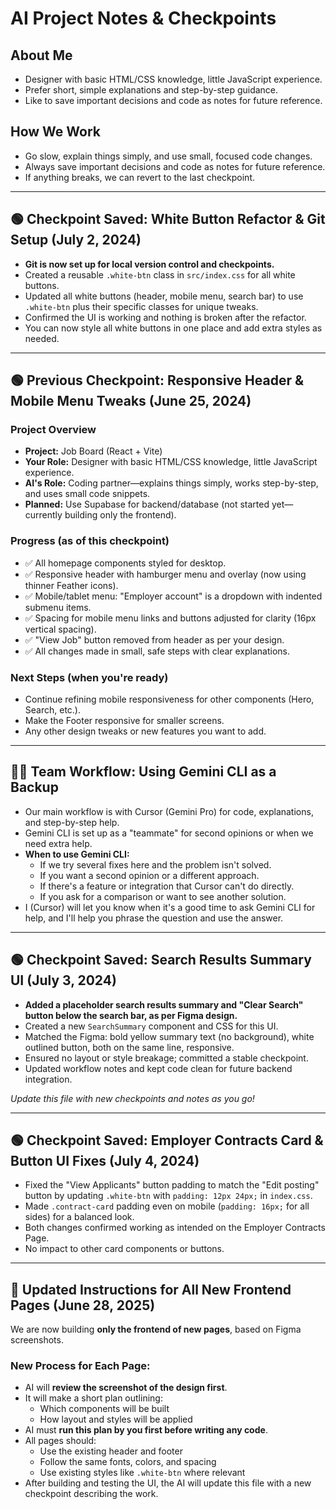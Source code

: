 # AI Project Notes & Checkpoints

## About Me
- Designer with basic HTML/CSS knowledge, little JavaScript experience.
- Prefer short, simple explanations and step-by-step guidance.
- Like to save important decisions and code as notes for future reference.

## How We Work
- Go slow, explain things simply, and use small, focused code changes.
- Always save important decisions and code as notes for future reference.
- If anything breaks, we can revert to the last checkpoint.

---

## 🟢 Checkpoint Saved: White Button Refactor & Git Setup (July 2, 2024)

- **Git is now set up for local version control and checkpoints.**
- Created a reusable `.white-btn` class in `src/index.css` for all white buttons.
- Updated all white buttons (header, mobile menu, search bar) to use `.white-btn` plus their specific classes for unique tweaks.
- Confirmed the UI is working and nothing is broken after the refactor.
- You can now style all white buttons in one place and add extra styles as needed.

---

## 🟢 Previous Checkpoint: Responsive Header & Mobile Menu Tweaks (June 25, 2024)

### Project Overview
- **Project:** Job Board (React + Vite)
- **Your Role:** Designer with basic HTML/CSS knowledge, little JavaScript experience.
- **AI's Role:** Coding partner—explains things simply, works step-by-step, and uses small code snippets.
- **Planned:** Use Supabase for backend/database (not started yet—currently building only the frontend).

### Progress (as of this checkpoint)
- ✅ All homepage components styled for desktop.
- ✅ Responsive header with hamburger menu and overlay (now using thinner Feather icons).
- ✅ Mobile/tablet menu: "Employer account" is a dropdown with indented submenu items.
- ✅ Spacing for mobile menu links and buttons adjusted for clarity (16px vertical spacing).
- ✅ "View Job" button removed from header as per your design.
- ✅ All changes made in small, safe steps with clear explanations.

### Next Steps (when you're ready)
- Continue refining mobile responsiveness for other components (Hero, Search, etc.).
- Make the Footer responsive for smaller screens.
- Any other design tweaks or new features you want to add.

---

## 🧑‍💻 Team Workflow: Using Gemini CLI as a Backup
- Our main workflow is with Cursor (Gemini Pro) for code, explanations, and step-by-step help.
- Gemini CLI is set up as a "teammate" for second opinions or when we need extra help.
- **When to use Gemini CLI:**
  - If we try several fixes here and the problem isn't solved.
  - If you want a second opinion or a different approach.
  - If there's a feature or integration that Cursor can't do directly.
  - If you ask for a comparison or want to see another solution.
- I (Cursor) will let you know when it's a good time to ask Gemini CLI for help, and I'll help you phrase the question and use the answer.

---

## 🟢 Checkpoint Saved: Search Results Summary UI (July 3, 2024)

- **Added a placeholder search results summary and "Clear Search" button below the search bar, as per Figma design.**
- Created a new `SearchSummary` component and CSS for this UI.
- Matched the Figma: bold yellow summary text (no background), white outlined button, both on the same line, responsive.
- Ensured no layout or style breakage; committed a stable checkpoint.
- Updated workflow notes and kept code clean for future backend integration.

*Update this file with new checkpoints and notes as you go!*            

---

## 🟢 Checkpoint Saved: Employer Contracts Card & Button UI Fixes (July 4, 2024)

- Fixed the "View Applicants" button padding to match the "Edit posting" button by updating `.white-btn` with `padding: 12px 24px;` in `index.css`.
- Made `.contract-card` padding even on mobile (`padding: 16px;` for all sides) for a balanced look.
- Both changes confirmed working as intended on the Employer Contracts Page.
- No impact to other card components or buttons.

---

## 🔄 Updated Instructions for All New Frontend Pages (June 28, 2025)

We are now building **only the frontend of new pages**, based on Figma screenshots.

### New Process for Each Page:
- AI will **review the screenshot of the design first**.
- It will make a short plan outlining:
  - Which components will be built
  - How layout and styles will be applied
- AI must **run this plan by you first before writing any code**.
- All pages should:
  - Use the existing header and footer
  - Follow the same fonts, colors, and spacing
  - Use existing styles like `.white-btn` where relevant
- After building and testing the UI, the AI will update this file with a new checkpoint describing the work.

